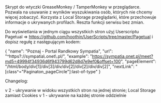 Skrypt do wtyczki GreaseMonkey / TamperMonkey w przeglądarce.
Pozwala na usuwanie z wyników wyszukiwania osób, których nie chcemy więcej zobaczyć.
Korzysta z Local Storage przeglądarki, które przechowuje informacje o ukrywanych profilach.
Reszta funkcji serwisu bez zmian.


Do wyświetlania w jednym ciągu wszystkich stron użyj Userscriptu Pagetual => https://github.com/hoothin/UserScripts/tree/master/Pagetual
i dopisz regułę z następującym kodem:


  {
    "name": "Poznaj - Portal Randkowy Sympatia",
    "url": "^https?://sympatia\\.onet\\.pl/",
    "example": "https://sympatia.onet.pl/meet?md5=49994f34936d6f943799d62d8d7e9ef0&offset=100",
    "pageElement": "/html/body/div[1]/div[3]/div/div[2]/div[2]/div/div[2]",
    "nextLink": "[class^=\"Paginaton_pageCircle\"]:last-of-type"
  }
  

Changelog:

v 2 - ukrywanie w widoku wszystkich stron na jednej stronie; Local Storage zamiast Cookies
v 1 - ukrywanie na każdej stronie oddzielnie
